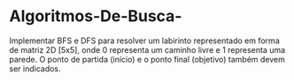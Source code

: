 # Algoritmos-De-Busca-
Implementar BFS e DFS para resolver um labirinto representado em forma de matriz 2D [5x5], onde 0 representa um caminho livre e 1 representa uma parede. O ponto de partida (início) e o ponto final (objetivo) também devem ser indicados.
